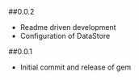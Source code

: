 ##0.0.2

  * Readme driven development
  * Configuration of DataStore

##0.0.1

  * Initial commit and release of gem